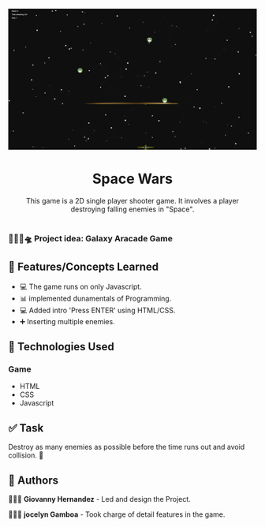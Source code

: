 <p align="center">
    <img width="800" src="./images/Space Wars.png">
</p>

<h1 align="center">Space Wars</h1>

<div align="center">
This game is a 2D single player shooter game. It involves a player destroying falling enemies in "Space".</br></br>
</div>

### 👩🏼‍🚀🛸 Project idea: Galaxy Aracade Game
## 🌟 Features/Concepts Learned

- 💻 The game runs on only Javascript.
- 📊 implemented dunamentals of Programming.
- 💻 Added intro 'Press ENTER' using HTML/CSS.
- ➕ Inserting multiple enemies.


## 📂 Technologies Used

### Game

- HTML
- CSS
- Javascript

## ✅ Task

Destroy as many enemies as possible before the time runs out and avoid collision. 💫

## 📌 Authors

🧑🏽‍💻 **Giovanny Hernandez** - Led and design the Project.

🧑🏽‍💻 **jocelyn Gamboa** - Took charge of detail features in the game. 

